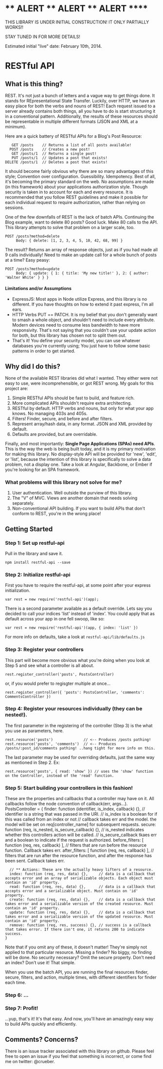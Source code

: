 # ** ALERT ** ALERT ** ALERT ****

THIS LIBRARY IS UNDER INITIAL CONSTRUCTION! IT ONLY PARTIALLY WORKS!!

STAY TUNED IN FOR MORE DETAILS!

Estimated initial "live" date: February 10th, 2014.

# RESTful API

## What is this thing?

REST. It's not just a bunch of letters and a vague way to get things done. It stands for REpresentational State Transfer. Luckily, over HTTP, we have an easy place for both the verbs and nouns of REST! Each request issued to a server already contains both things, all you have to do is start structuring it in a conventional pattern. Additionally, the results of these resources should be representable in multiple different formats (JSON and XML at a minimum). 

Here are a quick battery of RESTful APIs for a Blog's Post Resource:

       GET /posts    // Returns a list of all posts available!
      POST /posts    // Creates a new post!
       GET /posts/1  // Returns a single post!
       PUT /posts/1  // Updates a post that exists!
    DELETE /posts/1  // Deletes a post that exists!

It should become fairly obvious why there are so many advantages of this style; Convention over configuration. Guessibility. Idempotency. Best of all, it's becoming the primary standard on the web. No assumptions are made (in this framework) about your applications authorization style. Though security is taken in to account for each and every resource. It is recommended that you follow REST guidelines and make it possible for each individual request to require authorization, rather than relying on sessions.

One of the few downfalls of REST is the lack of batch APIs. Continuing the Blog example, want to delete 80 posts? Good luck. Make 80 calls to the API. This library attempts to solve that problem on a larger scale, too.

    POST /posts?method=delete
         Body: { delete: [1, 2, 3, 4, 5, 10, 42, 68, 99] }

The result? Returns an array of response objects, just as if you had made all 9 calls individually! Need to make an update call for a whole bunch of posts at a time? Easy peasy:

    POST /posts?method=update
         Body: { update: { 1: { title: 'My new title!' }, 2: { author: 'Walter White' } } }

#### Limitations and/or Assumptions

* ExpressJS: Most apps in Node utilize Express, and this library is no different. If you have thoughts on how to extend it past express, I'm all ears.
* HTTP Verbs PUT == PATCH. It is my belief that you don't generally want to smash a whole object, and shouldn't need to include every attribute. Modern devices need to consume less bandwidth to have more responsivity. That's not saying that you couldn't use your update action for both, but this library has chosen not to split them out.
* That's it! You define your security model, you can use whatever databases you're currently using; You just have to follow some basic patterns in order to get started.

## Why did I do this?

None of the available REST libraries did what I wanted. They either were not easy to use, were incomprehensible, or got REST wrong. My goals for this project are:

1. Simple RESTful APIs should be fast to build, and feature rich.
2. More complicated APIs shouldn't require extra architecting.
3. RESTful by default. HTTP verbs and nouns, but only for what your app knows. No managing 403s and 405s.
4. Filters! Finder, secure, and before and after filters.
5. Represent array/hash data, in any format. JSON and XML provided by default.
6. Defaults are provided, but are overridable.

Finally, and most importantly: **Single Page Applications (SPAs) need APIs**. This is the way the web is being built today, and it is my primary motivation for making this library. No display-style API will be provided for 'new', 'edit', or 'list', because the intention of this library is specifically to solve a data problem, not a display one. Take a look at Angular, Backbone, or Ember if you're looking for an SPA framework.

### What problems will this library not solve for me?

1. User authentication. Well outside the purview of this library.
2. The "V" of MVC. Views are another domain that needs solving separately.
3. Non-conventional API building. If you want to build APIs that don't conform to REST, you're in the wrong place!

## Getting Started

### Step 1: Set up restful-api

Pull in the library and save it.

    npm install restful-api --save

### Step 2: Initialize restful-api

First you have to require the restful-api, at some point after your express initialization.

    var rest = new require('restful-api')(app);

There is a second parameter available as a default override. Lets say you decided to call your indices 'list' instead of 'index'. You could apply that as default across your app in one fell swoop, like so:

    var rest = new require('restful-api')(app, { index: 'list' })

For more info on defaults, take a look at `restful-api/lib/defaults.js`

### Step 3: Register your controllers

This part will become more obvious what you're doing when you look at Step 5 and see what a controller is all about.

    rest.register_controller('posts', PostsController)

or, if you would prefer to regisgter multiple at once...

    rest.register_controller({ 'posts': PostsController, 'comments': CommentsController })

### Step 4: Register your resources individually (they can be nested!).

The first parameter in the registering of the controller (Step 3) is the what you use as parameters, here.

    rest.resource('posts')              // <-- Produces /posts pathing!
    rest.resource('posts', 'comments')  // <-- Produces /posts/:post_id/comments pathing! ..hang tight for more info on this.

The last parameter may be used for overriding defaults, just the same way as mentioned in Step 2. Ex:

    rest.resource('posts', { read: 'show' }) // uses the 'show' function on the Controller, instead of the 'read' function.

### Step 5: Start building your controllers in this fashion!

These are the properties and callbacks that a controller may have on it. All callbacks follow the node convention of callback(err, args...).
    PostsController = {
      finder: function (identifier, is_index, callback) {},     // identifier is a string that was passed in the URI.
                                                                // is_index is a boolean for if this was called from an index or not
                                                                // callback takes err and the model. the model will be set on req[controller_name] for subsequent requests.
      secure: function (req, is_nested, is_secure_callback) {}, // is_nested indicates whether this controllers action will be called. 
                                                                // is_secure_callback tkaes err and a boolean to indicate if the request is authorized.
      before_filters: [ function (req, res, callback) ],        // filters that are run before the resource function. Callback takes err.
      after_filters: [ function (req, res, callback) ],         // filters that are run after the resource function, and after the response has been sent. Callback takes err.
      
      // ** Actions: These are the actually heavy lifters of a resource.
      index: function (req, res, data) {},     // data is a callback that accepts error and an array of serializable objects. Each object must contain an 'id' property.
      read: function (req, res, data) {},      // data is a callback that accepts error and a serializable object. Must contain on 'id' property.
      create: function (req, res, data) {},    // data is a callback that takes error and a serializable version of the created resource. Must contain an 'id' property.
      update: function (req, res, data) {},    // data is a callback that takes error and a serializable version of the updated resource. Must contain an 'id' property.
      remove: function (req, res, success) {}, // success is a callback that takes error. If there isn't one, it returns 200 to indicate success.
    }

Note that if you omit any of these, it doesn't matter! They're simply not applied to that particular resource. Missing a finder? No biggy, no finding will be done. No security necessary? Omit the secure property. Don't need an index? Don't use it! That simple.

When you use the batch API, you are running the final resources finder, secure, filters, and action, multiple times, with different identifiers for finder each time.

### Step 6: ...

### Step 7: Profit!

...yup, that's it! It's that easy. And now, you'll have an amazingly easy way to build APIs quickly and efficiently.

## Comments? Concerns?

There is an issue tracker associated with this library on github. Please feel free to open an issue if you feel that something is incorrect, or come find me on twitter: @crueber.